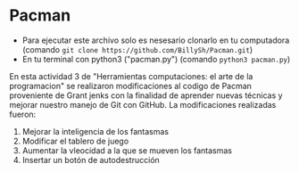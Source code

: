 # Pacman
- Para ejecutar este archivo solo es nesesario clonarlo en tu computadora (comando `git clone https://github.com/BillySh/Pacman.git`)
- En tu terminal con python3 ("pacman.py") (comando `python3 pacman.py`)

En esta actividad 3 de "Herramientas computaciones: el arte de la programacion" se realizaron modificaciones al codigo de Pacman proveniente de Grant jenks con la finalidad de aprender nuevas técnicas y mejorar nuestro manejo de Git con GitHub. La modificaciones realizadas fueron:

1. Mejorar la inteligencia de los fantasmas
2. Modificar el tablero de juego
3. Aumentar la vleocidad a la que se mueven los fantasmas
4. Insertar un botón de autodestrucción
